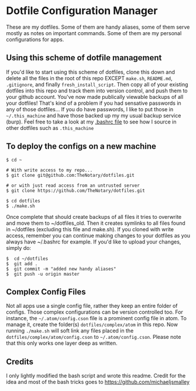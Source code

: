 # Dotfile Configuration Manager
These are my dotfiles.  Some of them are handy aliases, some of them serve mostly as notes on important commands.  Some of them are my personal configurations for apps.

## Using this scheme of dotfile management

If you'd like to start using this scheme of dotfiles, clone this down and delete all the files in the root of this repo EXCEPT `make.sh`, `README.md`, `.gitignore`, and finally `fresh_install_script`.  Then copy all of your existing dotfiles into this repo and track them into version control, and push them to your github account. You've now made publically viewable backups of all your dotfiles!  That's kind of a problem if you had sensative passwords in any of those dotfiles...  If you do have passwords, I like to put those in `~/.this_machine` and have those backed up my my usual backup service (burp).  Feel free to take a look at my [.bashrc file](https://github.com/TheNotary/dotfiles/blob/c76373b598163597f8375e3b3223754aa85dd98f/bashrc#L8-L11) to see how I source in other dotfiles such as `.this_machine`

## To deploy the configs on a new machine

    $ cd ~
    
    # With write access to my repo...
    $ git clone git@github.com:TheNotary/dotfiles.git

    # or with just read access from an untrusted server
    $ git clone https://github.com/TheNotary/dotfiles.git

    $ cd dotfiles
    $ ./make.sh
    
Once complete that should create backups of all files it tries to overwrite and move them to ~/dotfiles_old.  Then it creates symlinks to all files found in ~/dotfiles (excluding this file and make.sh).  If you cloned with write access, remember you can continue making changes to your dotfiles as you always have ~/.bashrc for example.  If you'd like to upload your changes, simply do:

    $  cd ~/dotfiles
    $  git add .
    $  git commit -m "added new handy aliases"
    $  git push -u origin master

## Complex Config Files

Not all apps use a single config file, rather they keep an entire folder of configs.  Those complex configurations can be version controlled too.  For instance, the `~/.atom/config.cson` file is a prominent config file in atom.  To manage it, create the folder(s) `dotfiles/complex/atom` in this repo.  Now running `./make.sh` will soft link any files placed in the `dotfiles/complex/atom/config.cson` to `~/.atom/config.cson`.  Please note that this only works one layer deep as written.  


## Credits
I only lightly modified the bash script and wrote this readme.  Credit for the idea and most of the bash tricks goes to https://github.com/michaeljsmalley

